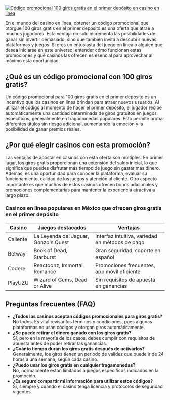 [![Código promocional 100 giros gratis en el primer depósito en casino en línea](https://123-caf.pages.dev/gitsignup.png)](https://vrmoo.ru/Bt82HjjY)

<p>En el mundo del casino en línea, obtener un código promocional que otorgue 100 giros gratis en el primer depósito es una oferta que atrae a muchos jugadores. Esta ventaja no solo incrementa las posibilidades de ganar sin invertir demasiado, sino que también invita a descubrir nuevas plataformas y juegos. Si eres un entusiasta del juego en línea o alguien que desea iniciarse en este universo, entender cómo funcionan estas promociones y qué casinos las ofrecen es esencial para aprovechar al máximo esta oportunidad.</p>  <h2>¿Qué es un código promocional con 100 giros gratis?</h2> <p>Un código promocional para 100 giros gratis en el primer depósito es un incentivo que los casinos en línea brindan para atraer nuevos usuarios. Al utilizar el código al momento de hacer el primer depósito, el jugador recibe automáticamente una cantidad determinada de giros gratuitos en juegos específicos, generalmente en tragamonedas populares. Esto permite probar diferentes títulos sin riesgo adicional, aumentando la emoción y la posibilidad de ganar premios reales.</p>  <h2>¿Por qué elegir casinos con esta promoción?</h2> <p>Las ventajas de apostar en casinos con esta oferta son múltiples. En primer lugar, los giros gratis proporcionan una extensión del saldo inicial, lo que significa que puedes disfrutar más tiempo de juego sin gastar más dinero. Además, es una oportunidad para conocer la plataforma, evaluar su funcionamiento, calidad de los juegos y atención al cliente. Otro aspecto importante es que muchos de estos casinos ofrecen bonos adicionales y promociones complementarias para mantener la experiencia atractiva a largo plazo.</p>  <h3>Casinos en línea populares en México que ofrecen giros gratis en el primer depósito</h3> <table>   <thead>     <tr>       <th>Casino</th>       <th>Juegos destacados</th>       <th>Ventajas</th>     </tr>   </thead>   <tbody>     <tr>       <td>Caliente</td>       <td>La Leyenda del Jaguar, Gonzo's Quest</td>       <td>Interfaz intuitiva, variedad en métodos de pago</td>     </tr>     <tr>       <td>Betway</td>       <td>Book of Dead, Starburst</td>       <td>Gran seguridad, soporte en español</td>     </tr>     <tr>       <td>Codere</td>       <td>Reactoonz, Immortal Romance</td>       <td>Promociones frecuentes, app móvil eficiente</td>     </tr>     <tr>       <td>PlayUZU</td>       <td>Wizard of Gems, Dead or Alive</td>       <td>Sin requisitos de apuesta en ganancias</td>     </tr>   </tbody> </table>  <h2>Preguntas frecuentes (FAQ)</h2> <ul>   <li><strong>¿Todos los casinos aceptan códigos promocionales para giros gratis?</strong><br> No todos. Es vital revisar los términos y condiciones, pues algunas plataformas no usan códigos y otorgan giros automáticamente.</li>   <li><strong>¿Se puede retirar el dinero ganado con los giros gratis?</strong><br> Sí, pero en la mayoría de los casos, debes cumplir con requisitos de apuesta antes de poder retirar las ganancias.</li>   <li><strong>¿Cuánto tiempo duran los giros gratis después de activarlos?</strong><br> Generalmente, los giros tienen un periodo de validez que puede ir de 24 horas a una semana, según cada casino.</li>   <li><strong>¿Puedo usar los giros gratis en cualquier tragamonedas?</strong><br> No, normalmente están limitados a juegos específicos indicados en la promoción.</li>   <li><strong>¿Es seguro compartir mi información para utilizar estos códigos?</strong><br> Sí, siempre y cuando el casino tenga licencia y protocolos de seguridad vigentes.</li> </ul>